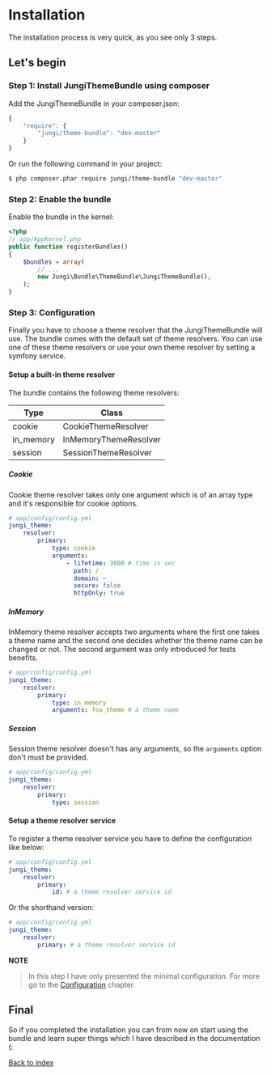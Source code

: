 Installation
============

The installation process is very quick, as you see only 3 steps.

Let's begin
-----------

### Step 1: Install JungiThemeBundle using composer

Add the JungiThemeBundle in your composer.json:

```js
{
    "require": {
        "jungi/theme-bundle": "dev-master"
    }
}
```

Or run the following command in your project:

```bash
$ php composer.phar require jungi/theme-bundle "dev-master"
```

### Step 2: Enable the bundle

Enable the bundle in the kernel:

```php
<?php
// app/AppKernel.php
public function registerBundles()
{
    $bundles = array(
        // ...
        new Jungi\Bundle\ThemeBundle\JungiThemeBundle(),
    );
}
```

### Step 3: Configuration

Finally you have to choose a theme resolver that the JungiThemeBundle will use. The bundle comes with the default set
of theme resolvers. You can use one of these theme resolvers or use your own theme resolver by setting a symfony service.

#### Setup a built-in theme resolver

The bundle contains the following theme resolvers:

Type | Class
---- | -----
cookie | CookieThemeResolver
in_memory | InMemoryThemeResolver
session | SessionThemeResolver

##### Cookie

Cookie theme resolver takes only one argument which is of an array type and it's responsible for cookie options.

```yaml
# app/config/config.yml
jungi_theme:
    resolver:
        primary:
            type: cookie
            arguments:
                - lifetime: 3600 # time in sec
                  path: /
                  domain: ~
                  secure: false
                  httpOnly: true
```

##### InMemory

InMemory theme resolver accepts two arguments where the first one takes a theme name and the second one decides whether
the theme name can be changed or not. The second argument was only introduced for tests benefits.

```yaml
# app/config/config.yml
jungi_theme:
    resolver:
        primary:
            type: in_memory
            arguments: foo_theme # a theme name
```

##### Session

Session theme resolver doesn't has any arguments, so the `arguments` option don't must be provided.

```yaml
# app/config/config.yml
jungi_theme:
    resolver:
        primary:
            type: session
```

#### Setup a theme resolver service

To register a theme resolver service you have to define the configuration like below:

```yml
# app/config/config.yml
jungi_theme:
    resolver:
        primary:
            id: # a theme resolver service id
```

Or the shorthand version:

```yml
# app/config/config.yml
jungi_theme:
    resolver:
        primary: # a theme resolver service id
```

**NOTE**

> In this step I have only presented the minimal configuration. For more go to the [Configuration](https://github.com/piku235/JungiThemeBundle/tree/master/Resources/doc/configuration.md)
> chapter.

Final
-----

So if you completed the installation you can from now on start using the bundle and learn super things which I have described
in the documentation (:

[Back to index](https://github.com/piku235/JungiThemeBundle/tree/master/Resources/doc/index.md)

